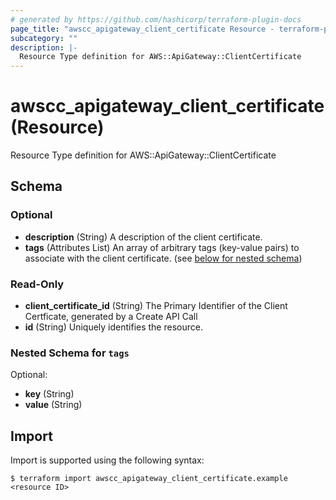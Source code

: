 ```yaml
---
# generated by https://github.com/hashicorp/terraform-plugin-docs
page_title: "awscc_apigateway_client_certificate Resource - terraform-provider-awscc"
subcategory: ""
description: |-
  Resource Type definition for AWS::ApiGateway::ClientCertificate
---
```


# awscc_apigateway_client_certificate (Resource)

Resource Type definition for AWS::ApiGateway::ClientCertificate



<!-- schema generated by tfplugindocs -->
## Schema

### Optional

- **description** (String) A description of the client certificate.
- **tags** (Attributes List) An array of arbitrary tags (key-value pairs) to associate with the client certificate. (see [below for nested schema](#nestedatt--tags))

### Read-Only

- **client_certificate_id** (String) The Primary Identifier of the Client Certficate, generated by a Create API Call
- **id** (String) Uniquely identifies the resource.

<a id="nestedatt--tags"></a>
### Nested Schema for `tags`

Optional:

- **key** (String)
- **value** (String)

## Import

Import is supported using the following syntax:

```shell
$ terraform import awscc_apigateway_client_certificate.example <resource ID>
```
